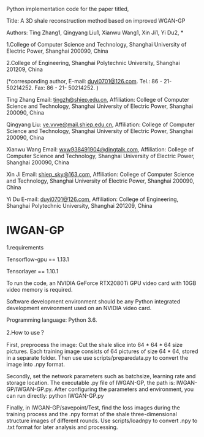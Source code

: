 Python implementation code for the paper titled,

Title: A 3D shale reconstruction method based on improved WGAN-GP

Authors: Ting Zhang1, Qingyang Liu1, Xianwu Wang1, Xin Ji1, Yi Du2, * 

1.College of Computer Science and Technology, Shanghai University of Electric Power, Shanghai 200090, China 

2.College of Engineering, Shanghai Polytechnic University, Shanghai 201209, China

(*corresponding author, E-mail: duyi0701@126.com. Tel.: 86 - 21- 50214252. Fax: 86 - 21- 50214252. )

Ting Zhang Email: tingzh@shiep.edu.cn, Affiliation: College of Computer Science and Technology, Shanghai University of Electric Power, Shanghai 200090, China

Qingyang Liu: ve.vvve@mail.shiep.edu.cn, Affiliation: College of Computer Science and Technology, Shanghai University of Electric Power, Shanghai 200090, China

Xianwu Wang Email: wxw938491904@dingtalk.com, Affiliation: College of Computer Science and Technology, Shanghai University of Electric Power, Shanghai 200090, China

Xin Ji Email: shiep_sky@163.com, Affiliation: College of Computer Science and Technology, Shanghai University of Electric Power, Shanghai 200090, China

Yi Du E-mail: duyi0701@126.com, Affiliation: College of Engineering, Shanghai Polytechnic University, Shanghai 201209, China

# IWGAN-GP


1.requirements

Tensorflow-gpu == 1.13.1

Tensorlayer == 1.10.1

To run the code, an NVIDIA GeForce RTX2080Ti GPU video card with 10GB video memory is required. 

Software development environment should be any Python integrated development environment used on an NVIDIA video card. 

Programming language: Python 3.6. 


2.How to use？


First, preprocess the image: Cut the shale slice into 64 * 64 * 64 size pictures. Each training image consists of 64 pictures of size 64 * 64, stored in a separate folder. Then use use scripts/preparedata.py to convert the image into .npy format.


Secondly, set the network parameters such as batchsize, learning rate and storage location. The executable .py file of IWGAN-GP, the path is: IWGAN-GP/IWGAN-GP.py. After configuring the parameters and environment, you can run directly: python IWGAN-GP.py


Finally, in IWGAN-GP/savepoint/Test, find the loss images during the training process and the .npy format of the shale three-dimensional structure images of different rounds. Use scripts/loadnpy to convert .npy to .txt format for later analysis and processing.

